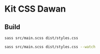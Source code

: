 # Kit CSS Dawan

## Build
```sh
sass src/main.scss dist/styles.css
```

```sh
sass src/main.scss dist/styles.css --watch
```